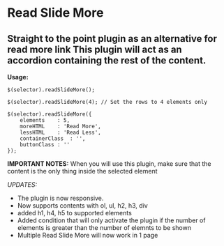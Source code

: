 Read Slide More
==============
Straight to the point plugin as an alternative for read more link
This plugin will act as an accordion containing the rest of the content.
--------------

**Usage:**
 
	$(selector).readSlideMore();

	$(selector).readSlideMore(4); // Set the rows to 4 elements only

	$(selector).readSlideMore({
		elements	: 5,
		moreHTML	: 'Read More',
		lessHTML	: 'Read Less',
		containerClass	: '',
		buttonClass	: ''
	});
	
**IMPORTANT NOTES:**
When you will use this plugin, make sure that the content is the only thing inside the selected element

*UPDATES:*
- The plugin is now responsive.
- Now supports contents with ol, ul, h2, h3, div
- added h1, h4, h5 to supported elements
- Added condition that will only activate the plugin if the number of elements is greater than the number of elemnts to be shown
- Multiple Read Slide More will now work in 1 page